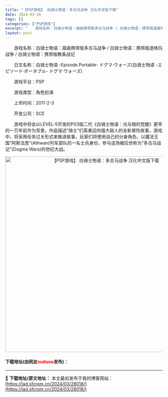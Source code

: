 ```yaml
---
title: "【PSP游戏】 白骑士物语：多古马战争 汉化中文版下载"
date: 2024-03-26
tags: []
categories: ["PSP游戏"]
excerpt: "　　游戏名称：白骑士物语：插曲携带版多古马战争 / 白骑士物语：携带版道格玛战争 / 白骑士物语：携带版教条战记 　　日文名称：白骑士物语 -Episode.Portable- ドグマ&middot;ウォーズ(白骑士物语 -エピソード&middot;ポータブル- ドグマ&middot;ウォーズ) 　&hellip;"
layout: post
---
```


 <p>　　游戏名称：白骑士物语：插曲携带版多古马战争 / 白骑士物语：携带版道格玛战争 / 白骑士物语：携带版教条战记</p> <p>　　日文名称：白骑士物语 -Episode.Portable- ドグマ&middot;ウォーズ(白骑士物语 -エピソード&middot;ポータブル- ドグマ&middot;ウォーズ)</p> <p>　　游戏平台：PSP</p> <p>　　游戏类型：角色扮演</p> <p>　　上市时间：2011-2-3</p> <p>　　开发公司：SCE</p> <p>　　游戏中将会以LEVEL-5开发的PS3版二代《白骑士物语：光与暗的觉醒》更早的一万年前作为背景。作品描述&ldquo;骑士&rdquo;们英勇迎向强大敌人的全新冒险故事，游戏中，将采用任务过关形式来推进故事，玩家们将使用自己的分身角色，以魔法王国&ldquo;阿斯法恩&rdquo;(Athwan)列车部队的一名士兵身份，参与这场被后世称为&ldquo;多古马战记&rdquo;(Dogma Wars)的世纪大战。</p> <p align="center"><img align="" border="0" src="https://lad.sfcrom.cn/wp-content/uploads/2024/03/20240325_6601aaa530891.jpg" width="626" alt="【PSP游戏】 白骑士物语：多古马战争 汉化中文版下载" /></p> <p><h4>下载地址(由网友<font color="red">xuduoo</font>发布)：</h4></p> 

---
📖 **下载地址/原文地址：** 本文最初发布于我的博客网站：[https://lad.sfcrom.cn/2024/03/28018/](https://lad.sfcrom.cn/2024/03/28018/)
